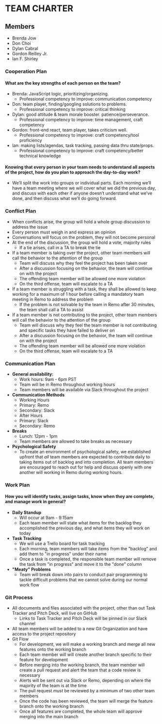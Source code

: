 # TEAM CHARTER

## Members

- Brenda Jow
- Don Choi
- Dylan Cabral
- Gordon Reilley Jr.
- Ian F. Shirley

### Cooperation Plan

#### What are the key strengths of each person on the team?

- Brenda: JavaScript logic, prioritizing/organizing.
  - Professional competency to improve: communication competency
- Don: team player, finding/googling solutions to problems.
  - Professional competency to improve: critical thinking
- Dylan: good attitude & team morale booster. patience/perseverance.
  - Professional competency to improve: time management, craft competency
- Gordon: front-end react, team player, takes criticism well.
  - Professional competency to improve: craft competency/tool proficiency
- Ian: making lists/agendas, task tracking, passing data thru state/props.
  - Professional competency to improve: craft competency/better technical knowledge

#### Knowing that every person in your team needs to understand all aspects of the project, how do you plan to approach the day-to-day work?

- We’ll split the work into groups or individual parts. Each morning we’ll have a team meeting where we will cover what we did the previous day, and discuss with each other if anyone doesn’t understand what we’ve done, and then discuss what we’ll do going forward.

### Conflict Plan

- When conflicts arise, the group will hold a whole group discussion to address the issue
- Every person must weigh in and express an opinion
- Conversations will focus on the problem, they will not become personal
- At the end of the discussion, the group will hold a vote, majority rules
  - If a tie arises, call in a TA to break the tie
- If a team member is taking over the project, other team members will call the behavior to the attention of the group
  - Team will discuss why they feel the project has been taken over
  - After a discussion focusing on the behavior, the team will continue on with the project
  - The offending team member will be allowed one more violation
   - On the third offense, team will escalate to a TA
- If a team member is struggling with a task, they shall be allowed to keep working for a maximum of 1 hour before calling a mandatory team meeting in Remo to address the problem
  - If the problem is not solvable by the team in Remo after 30 minutes, the team shall call a TA to assist
- If a team member is not contributing to the project, other team members will call the behavior to the attention of the group
  - Team will discuss why they feel the team member is not contributing and specific tasks they have failed to deliver on
  - After a discussion focusing on the behavior, the team will continue on with the project
  - The offending team member will be allowed one more violation
   - On the third offense, team will escalate to a TA

### Communication Plan

* **General availability:**
  * Work hours: 9am - 6pm PST
  * Team will be in Remo throughout working hours
  * Team members will be available via Slack throughout the project
* **Communication Methods**
  * Working Hours
   * Primary: Remo
   * Secondary: Slack
  * After Hours
   * Primary: Slack
   * Secondary: Remo
* **Breaks**
  * Lunch: 12pm - 1pm
  * Team members are allowed to take breaks as necessary
* **Psychological Safety**
  * To create an environment of psychological safety, we established upfront that *all* team members are expected to contribute daily to taking items out of backlog and into completion. All team members are encouraged to reach out for help and discuss openly with one another will working in Remo during working hours.

### Work Plan

#### How you will identify tasks, assign tasks, know when they are complete, and manage work in general?

* **Daily Standup**
  * Will occur at 9am - 9:15am
  * Each team member will state what items for the backlog they accomplished the previous day, and what items they will work on today
* **Task Tracking**
  * We will use a Trello board for task tracking
  * Each morning, team members will take items from the "backlog" and add them to "in progress" under their name
  * Once a task is completed, the responsible team member will remove the task from "in progress" and move it to the "done" column
* **"Meaty" Problems**
  * Team will break down into pairs to conduct pair programming to tackle difficult problems that we cannot solve during our normal work flow

### Git Process

* All documents and files associated with the project, other than out Task Tracker and Pitch Deck, will live on GitHub
  * Links to Task Tracker and Pitch Deck will be pinned in our Slack channel
* All team members will be added to a new Git Organization and have access to the project repository
* Git Flow
  * For development, we will make a working branch and merge all new features onto the working branch
  * Each team member will will create another branch specific to their feature for development
  * Before merging into the working branch, the team member will create a pull request and alert the team that a code review is necessary
   * Alerts will be sent out via Slack or Remo, depending on where the majority of the team is at the time
  * The pull request *must* be reviewed by a minimum of two other team members
  * Once the code has been reviewed, the team will merge the feature branch onto the working branch
  * Once all features are completed, the whole team will approve merging into the main branch





